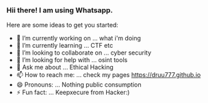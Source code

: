 ### Hii there! I am using Whatsapp.


Here are some ideas to get you started:

- 🔭 I’m currently working on ... what i'm doing
- 🌱 I’m currently learning ... CTF etc
- 👯 I’m looking to collaborate on ... cyber security
- 🤔 I’m looking for help with ... osint tools
- 💬 Ask me about ... Ethical Hacking
- 📫 How to reach me: ... check my pages https://druu777.github.io
- 😄 Pronouns: ... Nothing public consumption
- ⚡ Fun fact: ... Keepxecure from Hacker:)
